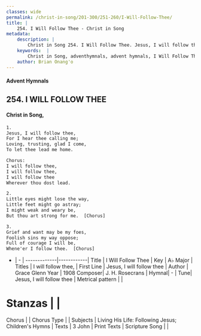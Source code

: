 ```yaml
---
classes: wide
permalink: /christ-in-song/201-300/251-260/I-Will-Follow-Thee/
title: |
    254. I Will Follow Thee - Christ in Song
metadata:
    description: |
        Christ in Song 254. I Will Follow Thee. Jesus, I will follow thee, For I hear thee calling me; Loving, trusting, glad I come, To let thee lead me home. Chorus: I will follow thee, I will follow thee,  I will follow thee Wherever thou dost lead.
    keywords:  |
        Christ in Song, adventhymnals, advent hymnals, I Will Follow Thee, Jesus, I will follow thee. I will follow thee,
    author: Brian Onang'o
---
```


#### Advent Hymnals
## 254. I WILL FOLLOW THEE
####  Christ in Song,

```txt
1.
Jesus, I will follow thee,
For I hear thee calling me;
Loving, trusting, glad I come,
To let thee lead me home.

Chorus:
I will follow thee,
I will follow thee, 
I will follow thee
Wherever thou dost lead.

2.
Little eyes might lose the way,
Little feet might go astray;
I might weak and weary be,
But thou art strong for me.  [Chorus]

3.
Grief and want may be my foes,
Foolish sins my way oppose;
Full of courage I will be,
Whene'er I follow thee.  [Chorus]

```

- |   -  |
-------------|------------|
Title | I Will Follow Thee |
Key | A♭ Major |
Titles | I will follow thee, |
First Line | Jesus, I will follow thee |
Author | Grace Glenn
Year | 1908
Composer| J. H. Rosecrans |
Hymnal|  - |
Tune| Jesus, I will follow thee |
Metrical pattern | |
# Stanzas |  |
Chorus |  |
Chorus Type |  |
Subjects | Living His Life: Following Jesus; Children's Hymns |
Texts | 3 John |
Print Texts | 
Scripture Song |  |
    
